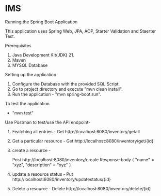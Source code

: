 # IMS

Running the Spring Boot Application

This application uses Spring Web, JPA, AOP, Starter Validation and Staerter Test.

Prerequisites

1. Java Development Kit(JDK) 21.
2. Maven
3. MYSQL Database

Setting up the application

1. Configure the Database with the provided SQL Script.
2. Go to project directory and execute "mvn clean install".
3. Run the application - "mvn spring-boot:run".


To test the application

- "mvn test"

Use Postman to test/use the API endpoint-

1. Featching all entries - Get http://localhost:8080/inventory/getall

2. Get a particular resource - Get http://localhost:8080/inventory/get/{id}

3. create a resource - 

	Post http://localhost:8080/inventory/create
	Response body
	{
	"name" = "xyz",
	"description" = "xyz"
	}
4. update a resource status - Put http://localhost:8080/inventory/updatestatus/{id}

5. Delete a resource - Delete http://localhost:8080/inventory/delete/{id}





